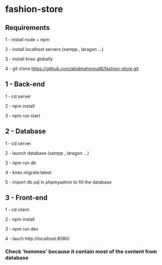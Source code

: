 # fashion-store

## Requirements

1 - install node + npm

2 - install localhost servers (xampp , laragon ...)

3 - install knex globally

4 - git clone https://github.com/abidmahmoud8/fashion-store.git

## 1 - Back-end

1 - cd server

2 - npm install

3 - npm run start

## 2 - Database

1 - cd server

2 - launch database (xampp , laragon ...)

3 - npm run db

4 - knex migrate:latest

5 - import db.sql in phpmyadmin to fill the database

## 3 - Front-end

1 - cd client

2 - npm install

3 - npm run dev

4 - lauch http://localhost:8080/

### Check 'hommes' because it contain most of the content from database
